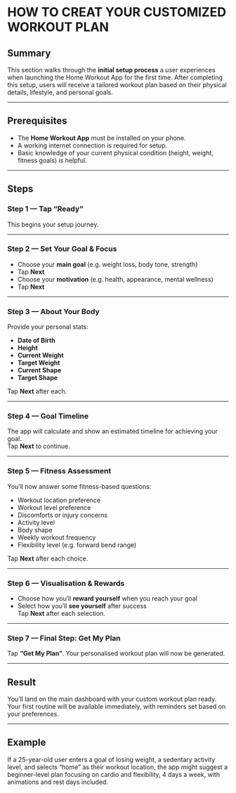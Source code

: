 # HOW TO CREAT YOUR CUSTOMIZED WORKOUT PLAN

## Summary  
This section walks through the **initial setup process** a user experiences when launching the Home Workout App for the first time. After completing this setup, users will receive a tailored workout plan based on their physical details, lifestyle, and personal goals.

---

## Prerequisites  
- The **Home Workout App** must be installed on your phone.  
- A working internet connection is required for setup.  
- Basic knowledge of your current physical condition (height, weight, fitness goals) is helpful.

---

## Steps

### **Step 1 — Tap “Ready”**  
This begins your setup journey.

---

### **Step 2 — Set Your Goal & Focus**  
- Choose your **main goal** (e.g. weight loss, body tone, strength)  
- Tap **Next**  
- Choose your **motivation** (e.g. health, appearance, mental wellness)  
- Tap **Next**

---

### **Step 3 — About Your Body**  
Provide your personal stats:  
- **Date of Birth**  
- **Height**  
- **Current Weight**  
- **Target Weight**  
- **Current Shape**  
- **Target Shape**

Tap **Next** after each.

---

### **Step 4 — Goal Timeline**  
The app will calculate and show an estimated timeline for achieving your goal.  
Tap **Next** to continue.

---

### **Step 5 — Fitness Assessment**  
You’ll now answer some fitness-based questions:  
- Workout location preference  
- Workout level preference  
- Discomforts or injury concerns  
- Activity level  
- Body shape  
- Weekly workout frequency  
- Flexibility level (e.g. forward bend range)

Tap **Next** after each choice.

---

### **Step 6 — Visualisation & Rewards**  
- Choose how you’ll **reward yourself** when you reach your goal  
- Select how you’ll **see yourself** after success  
Tap **Next** after each selection.

---

### **Step 7 — Final Step: Get My Plan**  
Tap **“Get My Plan”**. Your personalised workout plan will now be generated.

---

## Result 
You’ll land on the main dashboard with your custom workout plan ready. Your first routine will be available immediately, with reminders set based on your preferences.

---

## Example  
If a 25-year-old user enters a goal of losing weight, a sedentary activity level, and selects “home” as their workout location, the app might suggest a beginner-level plan focusing on cardio and flexibility, 4 days a week, with animations and rest days included.
